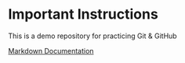 # Important Instructions

This is a demo repository for practicing Git & GitHub

[Markdown Documentation]([https://pages.github.com/](https://docs.github.com/en/get-started/writing-on-github/getting-started-with-writing-and-formatting-on-github/basic-writing-and-formatting-syntax)https://docs.github.com/en/get-started/writing-on-github/getting-started-with-writing-and-formatting-on-github/basic-writing-and-formatting-syntax)

